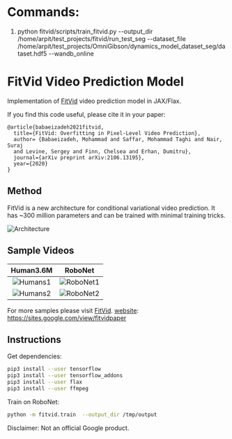 # Commands:
1. python fitvid/scripts/train_fitvid.py --output_dir /home/arpit/test_projects/fitvid/run_test_seg --dataset_file /home/arpit/test_projects/OmniGibson/dynamics_model_dataset_seg/dataset.hdf5 --wandb_online

# FitVid Video Prediction Model

Implementation of [FitVid][website] video prediction model in JAX/Flax.

If you find this code useful, please cite it in your paper:
```
@article{babaeizadeh2021fitvid,
  title={FitVid: Overfitting in Pixel-Level Video Prediction},
  author= {Babaeizadeh, Mohammad and Saffar, Mohammad Taghi and Nair, Suraj 
  and Levine, Sergey and Finn, Chelsea and Erhan, Dumitru},
  journal={arXiv preprint arXiv:2106.13195},
  year={2020}
}
```

[website]: https://sites.google.com/view/fitvidpaper

## Method

FitVid is a new architecture for conditional variational video prediction. 
It has ~300 million parameters and can be trained with minimal training tricks.

![Architecture](https://i.imgur.com/ym8uOxB.png)

## Sample Videos

| Human3.6M             |  RoboNet |
:-------------------------:|:-------------------------:
![Humans1](https://i.imgur.com/y621cvE.gif)  |  ![RoboNet1](https://i.imgur.com/KsZDnh0.gif)
![Humans2](https://i.imgur.com/yMHkqoh.gif)  |  ![RoboNet2](https://i.imgur.com/fOYPNMx.gif)

For more samples please visit [FitVid][website].
[website]: https://sites.google.com/view/fitvidpaper

## Instructions

Get dependencies:

```sh
pip3 install --user tensorflow
pip3 install --user tensorflow_addons
pip3 install --user flax
pip3 install --user ffmpeg
```

Train on RoboNet:
```sh
python -m fitvid.train  --output_dir /tmp/output
```

Disclaimer: Not an official Google product.

